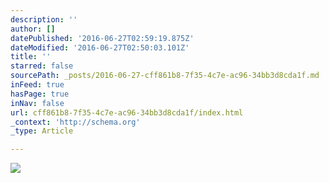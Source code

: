 ```yaml
---
description: ''
author: []
datePublished: '2016-06-27T02:59:19.875Z'
dateModified: '2016-06-27T02:50:03.101Z'
title: ''
starred: false
sourcePath: _posts/2016-06-27-cff861b8-7f35-4c7e-ac96-34bb3d8cda1f.md
inFeed: true
hasPage: true
inNav: false
url: cff861b8-7f35-4c7e-ac96-34bb3d8cda1f/index.html
_context: 'http://schema.org'
_type: Article

---
```

![](https://the-grid-user-content.s3-us-west-2.amazonaws.com/d639c59f-9adf-4209-a272-648d32a86e38.png)